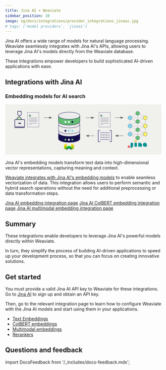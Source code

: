 ```yaml
---
title: Jina AI + Weaviate
sidebar_position: 10
image: og/docs/integrations/provider_integrations_jinaai.jpg
# tags: ['model providers', 'jinaai']
---
```


<!-- Note: for images, use https://docs.google.com/presentation/d/15opIcJuaIjEEcs_1Zm8B6pccox2p7_MHSjCnRv4dPfU/edit?usp=sharing -->

Jina AI offers a wide range of models for natural language processing. Weaviate seamlessly integrates with Jina AI's APIs, allowing users to leverage Jina AI's models directly from the Weaviate database.

These integrations empower developers to build sophisticated AI-driven applications with ease.

## Integrations with Jina AI

### Embedding models for AI search

![Embedding integration illustration](../_includes/integration_jinaai_embedding.png)

Jina AI's embedding models transform text data into high-dimensional vector representations, capturing meaning and context.

[Weaviate integrates with Jina AI's embedding models](./embeddings.md) to enable seamless vectorization of data. This integration allows users to perform semantic and hybrid search operations without the need for additional preprocessing or data transformation steps.

[Jina AI embedding integration page](./embeddings.md)
[Jina AI ColBERT embedding integration page](./embeddings-colbert.md)
[Jina AI multimodal embedding integration page](./embeddings-multimodal.md)

## Summary

These integrations enable developers to leverage Jina AI's powerful models directly within Weaviate.

In turn, they simplify the process of building AI-driven applications to speed up your development process, so that you can focus on creating innovative solutions.

## Get started

You must provide a valid Jina AI API key to Weaviate for these integrations. Go to [Jina AI](https://jina.ai/embeddings/) to sign up and obtain an API key.

Then, go to the relevant integration page to learn how to configure Weaviate with the Jina AI models and start using them in your applications.

- [Text Embeddings](./embeddings.md)
- [ColBERT embeddings](./embeddings-colbert.md)
- [Multimodal embeddings](./embeddings-multimodal.md)
- [Rerankers](./reranker.md)

## Questions and feedback

import DocsFeedback from '/_includes/docs-feedback.mdx';

<DocsFeedback/>
